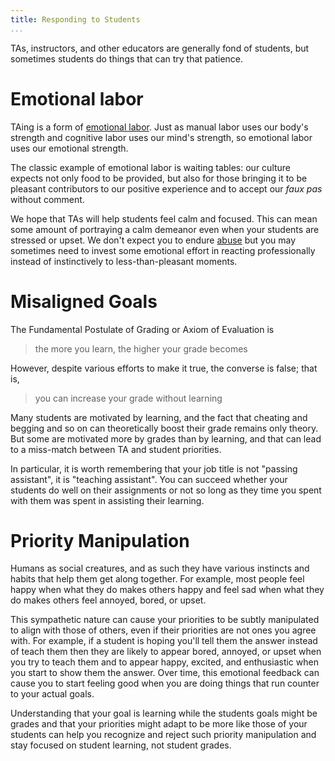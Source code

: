 ```yaml
---
title: Responding to Students
...
```


TAs, instructors, and other educators are generally fond of students, but sometimes students do things that can try that patience.

# Emotional labor

TAing is a form of [emotional labor](https://en.wikipedia.org/wiki/Emotional_labor).
Just as manual labor uses our body's strength
and cognitive labor uses our mind's strength,
so emotional labor uses our emotional strength.

The classic example of emotional labor is waiting tables:
our culture expects not only food to be provided,
but also for those bringing it to be pleasant contributors to our positive experience
and to accept our *faux pas* without comment.

We hope that TAs will help students feel calm and focused.
This can mean some amount of portraying a calm demeanor even when your students are stressed or upset.
We don't expect you to endure [abuse](taing.html#mandated-reporting)
but you may sometimes need to invest some emotional effort in reacting professionally instead of instinctively to less-than-pleasant moments.

# Misaligned Goals

The Fundamental Postulate of Grading or Axiom of Evaluation is

> the more you learn, the higher your grade becomes

However, despite various efforts to make it true, the converse is false; that is,

> you can increase your grade without learning

Many students are motivated by learning,
and the fact that cheating and begging and so on can theoretically boost their grade
remains only theory.
But some are motivated more by grades than by learning,
and that can lead to a miss-match between TA and student priorities.

In particular, it is worth remembering that your job title is not "passing assistant",
it is "teaching assistant".
You can succeed whether your students do well on their assignments or not
so long as they time you spent with them was spent in assisting their learning.

# Priority Manipulation

Humans as social creatures, and as such they have various instincts and habits that help them get along together.
For example, most people feel happy when what they do makes others happy
and feel sad when what they do makes others feel annoyed, bored, or upset.

This sympathetic nature can cause your priorities to be subtly manipulated to align with those of others, even if their priorities are not ones you agree with.
For example, if a student is hoping you'll tell them the answer instead of teach them
then they are likely to appear bored, annoyed, or upset when you try to teach them
and to appear happy, excited, and enthusiastic when you start to show them the answer.
Over time, this emotional feedback can cause you to start feeling good when you are doing things that run counter to your actual goals.

Understanding that your goal is learning while the students goals might be grades
and that your priorities might adapt to be more like those of your students
can help you recognize and reject such priority manipulation
and stay focused on student learning, not student grades.
